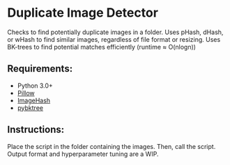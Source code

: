 # Duplicate Image Detector
Checks to find potentially duplicate images in a folder.
Uses pHash, dHash, or wHash to find similar images, regardless of file format or resizing.
Uses BK-trees to find potential matches efficiently (runtime ≈ O(nlogn)) 

## Requirements:

* Python 3.0+
* [Pillow](https://python-pillow.org/) </li>
* [ImageHash](https://github.com/JohannesBuchner/imagehash) </li>
* [pybktree](https://github.com/Jetsetter/pybktree) </li>

## Instructions:
Place the script in the folder containing the images. Then, call the script. Output format and hyperparameter tuning are a WIP.
